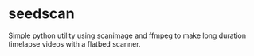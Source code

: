 # seedscan
Simple python utility using scanimage and ffmpeg to make long duration timelapse videos with a flatbed scanner.